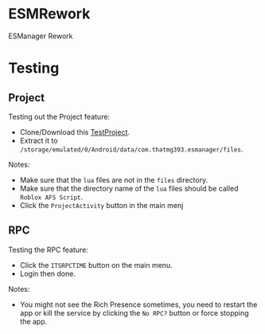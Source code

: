 # ESMRework
ESManager Rework

# Testing

## Project
Testing out the Project feature:
- Clone/Download this [TestProject](https://github.com/ThatMG393/AFS-RBLX-Exploit).
- Extract it to `/storage/emulated/0/Android/data/com.thatmg393.esmanager/files`.

Notes:
- Make sure that the `lua` files are not in the `files` directory.
- Make sure that the directory name of the `lua` files should be called `Roblox AFS Script`.
- Click the `ProjectActivity` button in the main menj

## RPC
Testing the RPC feature:
- Click the `ITSRPCTIME` button on the main menu.
- Login then done.

Notes:
- You might not see the Rich Presence sometimes, you need to restart the app or kill the service by clicking the `No RPC?` button or force stopping the app.

